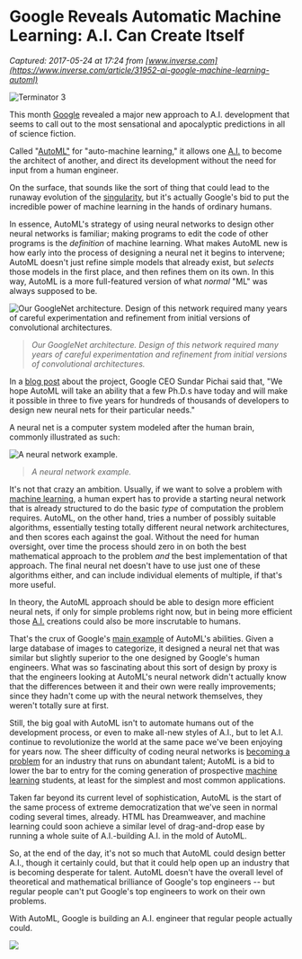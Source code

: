 # Google Reveals Automatic Machine Learning: A.I. Can Create Itself

_Captured: 2017-05-24 at 17:24 from [www.inverse.com](https://www.inverse.com/article/31952-ai-google-machine-learning-automl)_

![Terminator 3](https://fsmedia.imgix.net/19/88/c3/8c/c014/4958/b0c6/3f0d422a810c/terminator-3---rise-of-the-machines-screenshot.jpeg?rect=0%2C22%2C714%2C357&auto=format%2Ccompress&w=650)

This month [Google](https://www.inverse.com/topic/google) revealed a major new approach to A.I. development that seems to call out to the most sensational and apocalyptic predictions in all of science fiction.

Called "[AutoML"](https://research.googleblog.com/2017/05/using-machine-learning-to-explore.html) for "auto-machine learning," it allows one [A.I.](https://www.inverse.com/topic/ai) to become the architect of another, and direct its development without the need for input from a human engineer.

On the surface, that sounds like the sort of thing that could lead to the runaway evolution of the [singularity](https://www.inverse.com/topic/singularity), but it's actually Google's bid to put the incredible power of machine learning in the hands of ordinary humans.

In essence, AutoML's strategy of using neural networks to design other neural networks is familiar; making programs to edit the code of other programs is the _definition_ of machine learning. What makes AutoML new is how early into the process of designing a neural net it begins to intervene; AutoML doesn't just refine simple models that already exist, but _selects_ those models in the first place, and then refines them on its own. In this way, AutoML is a more full-featured version of what _normal_ "ML" was always supposed to be.

![Our GoogleNet architecture. Design of this network required many years of careful experimentation and refinement from initial versions of convolutional architectures.](https://fsmedia.imgix.net/1f/68/3e/1c/6332/42e4/a0d6/bc98c1cf3a33/ourgooglenetarchitecture-design-of-this-network-required-many-years-of-careful-experimentation-an.png?auto=format%2Ccompress&w=700)

> _Our GoogleNet architecture. Design of this network required many years of careful experimentation and refinement from initial versions of convolutional architectures._

In a [blog post](https://blog.google/topics/machine-learning/making-ai-work-for-everyone/) about the project, Google CEO Sundar Pichai said that, "We hope AutoML will take an ability that a few Ph.D.s have today and will make it possible in three to five years for hundreds of thousands of developers to design new neural nets for their particular needs."

A neural net is a computer system modeled after the human brain, commonly illustrated as such:

![A neural network example.](https://fsmedia.imgix.net/assets/43.png?auto=format%2Ccompress&w=560)

> _A neural network example._

It's not that crazy an ambition. Usually, if we want to solve a problem with [machine learning](https://www.inverse.com/topic/machine-learning), a human expert has to provide a starting neural network that is already structured to do the basic _type_ of computation the problem requires. AutoML, on the other hand, tries a number of possibly suitable algorithms, essentially testing totally different neural network architectures, and then scores each against the goal. Without the need for human oversight, over time the process should zero in on both the best mathematical approach to the problem _and_ the best implementation of that approach. The final neural net doesn't have to use just one of these algorithms either, and can include individual elements of multiple, if that's more useful.

In theory, the AutoML approach should be able to design more efficient neural nets, if only for simple problems right now, but in being more efficient those [A.I.](https://www.inverse.com/topic/ai) creations could also be more inscrutable to humans.

That's the crux of Google's [main example](https://research.googleblog.com/2017/05/using-machine-learning-to-explore.html) of AutoML's abilities. Given a large database of images to categorize, it designed a neural net that was similar but slightly superior to the one designed by Google's human engineers. What was so fascinating about this sort of design by proxy is that the engineers looking at AutoML's neural network didn't actually know that the differences between it and their own were really improvements; since they hadn't come up with the neural network themselves, they weren't totally sure at first.

Still, the big goal with AutoML isn't to automate humans out of the development process, or even to make all-new styles of A.I., but to let A.I. continue to revolutionize the world at the same pace we've been enjoying for years now. The sheer difficulty of coding neural networks is [becoming a problem](https://www.youtube.com/watch?v=tOviyUFyt8E) for an industry that runs on abundant talent; AutoML is a bid to lower the bar to entry for the coming generation of prospective [machine learning](https://www.inverse.com/topic/machine-learning) students, at least for the simplest and most common applications.

Taken far beyond its current level of sophistication, AutoML is the start of the same process of extreme democratization that we've seen in normal coding several times, already. HTML has Dreamweaver, and machine learning could soon achieve a similar level of drag-and-drop ease by running a whole suite of A.I.-building A.I. in the mold of AutoML.

So, at the end of the day, it's not so much that AutoML could design better A.I., though it certainly could, but that it could help open up an industry that is becoming desperate for talent. AutoML doesn't have the overall level of theoretical and mathematical brilliance of Google's top engineers -- but regular people can't put Google's top engineers to work on their own problems.

With AutoML, Google is building an A.I. engineer that regular people actually could.

![](https://fsmedia.imgix.net/assets/newsletter/promo-bg-science-innovation.jpg?dpr=2&auto=format%2Ccompress&w=450)
